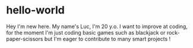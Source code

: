 # hello-world
Hey I'm new here.
My name's Luc, I'm 20 y.o. I want to improve at coding, for the moment I'm just coding basic games such as blackjack or rock-paper-scissors but I'm eager to contribute to many smart projects !
